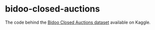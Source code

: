 # bidoo-closed-auctions

The code behind the [Bidoo Closed Auctions dataset](https://www.kaggle.com/datasets/federicominutoli/bidoo-closed-auctions) available on Kaggle.
